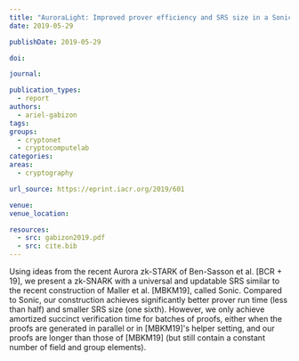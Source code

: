 ```yaml
---
title: "AuroraLight: Improved prover efficiency and SRS size in a Sonic-like system"
date: 2019-05-29

publishDate: 2019-05-29

doi:

journal:

publication_types:
  - report
authors:
  - ariel-gabizon
tags:
groups:
  - cryptonet
  - cryptocomputelab
categories:
areas:
  - cryptography

url_source: https://eprint.iacr.org/2019/601

venue:
venue_location:

resources:
  - src: gabizon2019.pdf
  - src: cite.bib
---
```

Using ideas from the recent Aurora zk-STARK of Ben-Sasson et al. [BCR + 19], we present a zk-SNARK with a universal and updatable SRS similar to the recent construction of Maller et al. [MBKM19], called Sonic. Compared to Sonic, our construction achieves significantly better prover run time (less than half) and smaller SRS size (one sixth). However, we only achieve amortized succinct verification time for batches of proofs, either when the proofs are generated in parallel or in [MBKM19]'s helper setting, and our proofs are longer than those of [MBKM19] (but still contain a constant number of field and group elements).

